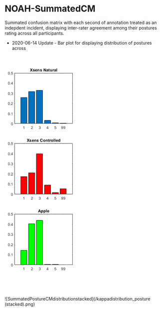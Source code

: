# NOAH-SummatedCM

Summated confusion matrix with each second of annotation treated as an indepdent incident, displaying inter-rater agreement among their postures rating across all participants.


- 2020-06-14 Update -
Bar plot for displaying distribution of postures across 

![SummatedPostureCMdistribution](/kappadistribution_posture.png)

![SummatedPostureCMdistributionstacked](/kappadistribution_posture (stacked).png)
